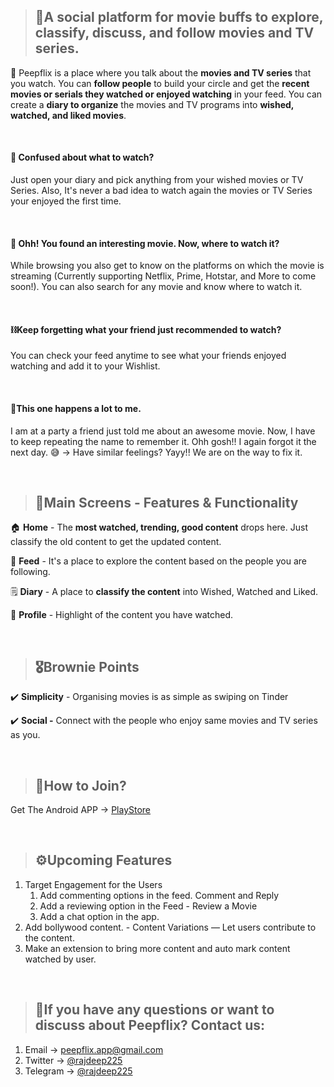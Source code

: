 >## 🚧**A social platform for movie buffs to explore, classify, discuss, and follow movies and TV series.**   
  
  
👀  Peepflix is a place where you talk about the **movies and TV series** that you watch. You can **follow people** to build your circle and get the **recent movies or serials they watched or enjoyed watching** in your feed. You can create a **diary to organize** the movies and TV programs into **wished, watched, and liked movies**.

&nbsp;  

#### 🤔 Confused about what to watch?
Just open your diary and pick anything from your wished movies or TV Series. Also, It's never a bad idea to watch again the movies or TV Series your enjoyed the first time.

&nbsp;  
#### 🧠 Ohh! You found an interesting movie. Now, where to watch it?
While browsing you also get to know on the platforms on which the movie is streaming (Currently supporting Netflix, Prime, Hotstar, and More to come soon!). You can also search for any movie and know where to watch it.

&nbsp;  

#### ⛓️Keep forgetting what your friend just recommended to watch?
You can check your feed anytime to see what your friends enjoyed watching and add it to your Wishlist.

&nbsp;  

#### 🔁This one happens a lot to me. 
I am at a party a friend just told me about an awesome movie. Now, I have to keep repeating the name to remember it. Ohh gosh!! I again forgot it the next day. 😅 
→ Have similar feelings? Yayy!! We are on the way to fix it.  
  

&nbsp;
&nbsp;
>## 📱**Main Screens - Features & Functionality**

🏠 **Home** - The **most watched, trending, good content** drops here. Just classify the old content to get the updated content.

📡 **Feed** - It's a place to explore the content based on the people you are following.

🗒️ **Diary** - A place to **classify the content** into Wished, Watched and Liked.

🧑 **Profile** - Highlight of the content you have watched.
  
 
&nbsp;
&nbsp;
>## 🎖️**Brownie Points**

✔️ **Simplicity** - Organising movies is as simple as swiping on Tinder

✔️ **Social -** Connect with the people who enjoy same movies and TV series as you.


&nbsp;
&nbsp;
>## 🤝**How to Join?**

Get The Android APP → [PlayStore](https://play.google.com/store/apps/details?id=com.peepflix.app)


&nbsp;
&nbsp;
>## ⚙️**Upcoming Features**

1. Target Engagement for the Users
    1. Add commenting options in the feed. Comment and Reply
    2. Add a reviewing option in the Feed - Review a Movie
    3. Add a chat option in the app.
2. Add bollywood content. - Content Variations — Let users contribute to the content.
3. Make an extension to bring more content and auto mark content watched by user.

&nbsp;
&nbsp;
>## 🤙If you have any questions or want to discuss about Peepflix? Contact us:

1. Email -> [peepflix.app@gmail.com](mailto:peepflix.app@gmail.com)
2. Twitter → [@rajdeep225](https://twitter.com/rajdeep225)
3. Telegram → [@rajdeep225](https://t.me/rajdeep225)
